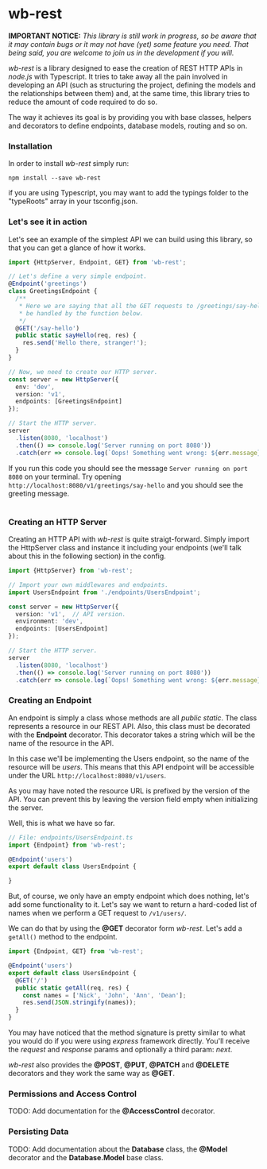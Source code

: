 # wb-rest



**IMPORTANT NOTICE:** *This library is still work in progress, so be aware that it may contain bugs or it may not have (yet) some feature you need. That being said, you are welcome to join us in the development if you will.*



*wb-rest* is a library designed to ease the creation of REST HTTP APIs in *node.js* with Typescript. It tries to take away all the pain involved in developing an API (such as structuring the project, defining the models and the relationships between them) and, at the same time, this library tries to reduce the amount of code required to do so.

The way it achieves its goal is by providing you with base classes, helpers and decorators to define endpoints, database models, routing and so on.



### Installation

In order to install *wb-rest* simply run:

~~~
npm install --save wb-rest
~~~

if you are using Typescript, you may want to add the typings folder to the "typeRoots" array in your tsconfig.json.



### Let's see it in action

Let's see an example of the simplest API we can build using this library, so that you can get a glance of how it works.

~~~typescript
import {HttpServer, Endpoint, GET} from 'wb-rest';

// Let's define a very simple endpoint.
@Endpoint('greetings')
class GreetingsEndpoint {
  /**
   * Here we are saying that all the GET requests to /greetings/say-hello should
   * be handled by the function below.
   */
  @GET('/say-hello')
  public static sayHello(req, res) {
    res.send('Hello there, stranger!');
  }
}

// Now, we need to create our HTTP server.
const server = new HttpServer({
  env: 'dev',
  version: 'v1',
  endpoints: [GreetingsEndpoint]
});

// Start the HTTP server.
server
  .listen(8080, 'localhost')
  .then(() => console.log('Server running on port 8080'))
  .catch(err => console.log(`Oops! Something went wrong: ${err.message}`));
~~~

If you run this code you should see the message `Server running on port 8080` on your terminal. Try opening `http://localhost:8080/v1/greetings/say-hello` and you should see the greeting message.

# 

### Creating an HTTP Server 

Creating an HTTP API with *wb-rest* is quite straigt-forward. Simply import the HttpServer class and instance it including your endpoints (we'll talk about this in the following section) in the config.

~~~typescript
import {HttpServer} from 'wb-rest';

// Import your own middlewares and endpoints.
import UsersEndpoint from './endpoints/UsersEndpoint';

const server = new HttpServer({
  version: 'v1',  // API version.
  environment: 'dev',
  endpoints: [UsersEndpoint]
});

// Start the HTTP server.
server
  .listen(8080, 'localhost')
  .then(() => console.log('Server running on port 8080'))
  .catch(err => console.log(`Oops! Something went wrong: ${err.message}`));
~~~



### Creating an Endpoint

An endpoint is simply a class whose methods are all *public static*. The class represents a resource in our REST API. Also, this class must be decorated with the **Endpoint** decorator. This decorator takes a string which will be the name of the resource in the API. 

In this case we'll be implementing the Users endpoint, so the name of the resource will be *users*. This means that this API endpoint will be accessible under the URL `http://localhost:8080/v1/users`.

As you may have noted the resource URL is prefixed by the version of the API. You can prevent this by leaving the version field empty when initializing the server.

Well, this is what we have so far.

~~~typescript
// File: endpoints/UsersEndpoint.ts
import {Endpoint} from 'wb-rest';

@Endpoint('users')
export default class UsersEndpoint {

}
~~~

But, of course, we only have an empty endpoint which does nothing, let's add some functionality to it. Let's say we want to return a hard-coded list of names when we perform a GET request to `/v1/users/`. 

We can do that by using the **@GET** decorator form *wb-rest*. Let's add a `getAll()` method to the endpoint.

~~~typescript
import {Endpoint, GET} from 'wb-rest';

@Endpoint('users')
export default class UsersEndpoint {
  @GET('/')
  public static getAll(req, res) {
    const names = ['Nick', 'John', 'Ann', 'Dean'];
    res.send(JSON.stringify(names));      
  }
}
~~~

You may have noticed that the method signature is pretty similar to what you would do if you were using *express* framework directly. You'll receive the *request* and *response* params and optionally a third param: *next*.

*wb-rest* also provides the **@POST**, **@PUT**, **@PATCH** and **@DELETE** decorators and they work the same way as **@GET**.



### Permissions and Access Control

TODO: Add documentation for the **@AccessControl** decorator.



### Persisting Data

TODO: Add documentation about the **Database** class, the **@Model** decorator and the **Database.Model<T>** base class.
